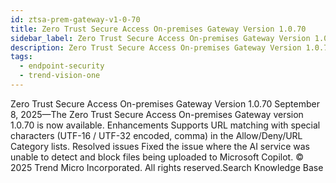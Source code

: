 ```yaml
---
id: ztsa-prem-gateway-v1-0-70
title: Zero Trust Secure Access On-premises Gateway Version 1.0.70
sidebar_label: Zero Trust Secure Access On-premises Gateway Version 1.0.70
description: Zero Trust Secure Access On-premises Gateway Version 1.0.70
tags:
  - endpoint-security
  - trend-vision-one
---
```


 Zero Trust Secure Access On-premises Gateway Version 1.0.70 September 8, 2025—The Zero Trust Secure Access On-premises Gateway version 1.0.70 is now available. Enhancements Supports URL matching with special characters (UTF-16 / UTF-32 encoded, comma) in the Allow/Deny/URL Category lists. Resolved issues Fixed the issue where the AI service was unable to detect and block files being uploaded to Microsoft Copilot. © 2025 Trend Micro Incorporated. All rights reserved.Search Knowledge Base